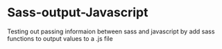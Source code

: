 Sass-output-Javascript
======================

Testing out passing informaion between sass and javascript by add sass functions to output values to a .js file